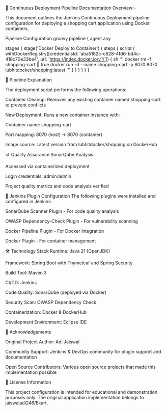 🚀 Continuous Deployment Pipeline Documentation Overview:-

This document outlines the Jenkins Continuous Deployment pipeline configuration for deploying a shopping cart application using Docker containers.

Pipeline Configuration groovy pipeline { agent any

stages {
    stage('Docker Deploy to Container') {
        steps {
            script {
                withDockerRegistry([credentialsId: 'aba5182c-c628-4fd6-bd4c-418c70e33be4', url: 'https://index.docker.io/v1/']) {
                    sh '''
                    docker rm -f shopping-cart || true
                    docker run -d --name shopping-cart -p 8070:8070 lubhitdocker/shopping:latest
                    '''
                }
            }
        }
    }
}
}

🔑 Pipeline Explanation

The deployment script performs the following operations:

Container Cleanup: Removes any existing container named shopping-cart to prevent conflicts

New Deployment: Runs a new container instance with:

Container name: shopping-cart

Port mapping: 8070 (host) → 8070 (container)

Image source: Latest version from lubhitdocker/shopping on DockerHub

📊 Quality Assurance SonarQube Analysis:

Accessed via containerized deployment

Login credentials: admin/admin

Project quality metrics and code analysis verified

🔌 Jenkins Plugin Configuration The following plugins were installed and configured in Jenkins:

SonarQube Scanner Plugin - For code quality analysis

OWASP Dependency-Check Plugin - For vulnerability scanning

Docker Pipeline Plugin - For Docker integration

Docker Plugin - For container management

🛠️ Technology Stack Runtime: Java 21 (OpenJDK)

Framework: Spring Boot with Thymeleaf and Spring Security

Build Tool: Maven 3

CI/CD: Jenkins

Code Quality: SonarQube (deployed via Docker)

Security Scan: OWASP Dependency Check

Containerization: Docker & DockerHub

Development Environment: Eclipse IDE

🙌 Acknowledgements

Original Project Author: Adi Jaiswal

Community Support: Jenkins & DevOps community for plugin support and documentation

Open Source Contributors: Various open source projects that made this implementation possible

📜 License Information

This project configuration is intended for educational and demonstration purposes only. The original application implementation belongs to jaiswaladi246/Ekart.
